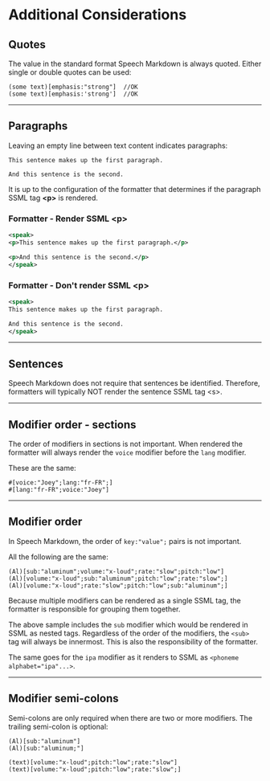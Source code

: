 # Additional Considerations

## Quotes
The value in the standard format Speech Markdown is always quoted. Either single or double quotes can be used:

```
(some text)[emphasis:"strong"]  //OK
(some text)[emphasis:'strong']  //OK
```
---
## Paragraphs

Leaving an empty line between text content indicates paragraphs:

```
This sentence makes up the first paragraph.

And this sentence is the second.
```

It is up to the configuration of the formatter that determines if the paragraph SSML tag **&lt;p&gt;** is rendered.

### Formatter - Render SSML &lt;p&gt;
```xml
<speak>
<p>This sentence makes up the first paragraph.</p>

<p>And this sentence is the second.</p>
</speak>
````

### Formatter - Don't render SSML &lt;p&gt;
```xml
<speak>
This sentence makes up the first paragraph.

And this sentence is the second.
</speak>
````
---
## Sentences
Speech Markdown does not require that sentences be identified. Therefore, formatters will typically NOT render the sentence SSML tag &lt;s&gt;.

---
## Modifier order - sections
The order of modifiers in sections is not important. When rendered the formatter will always render the `voice` modifier before the `lang` modifier.

These are the same:

```
#[voice:"Joey";lang:"fr-FR";]
#[lang:"fr-FR";voice:"Joey"]
```

---
## Modifier order
In Speech Markdown, the order of `key:"value";` pairs is not important.

All the following are the same:

```
(Al)[sub:"aluminum";volume:"x-loud";rate:"slow";pitch:"low"]
(Al)[volume:"x-loud";sub:"aluminum";pitch:"low";rate:"slow";]
(Al)[volume:"x-loud";rate:"slow";pitch:"low";sub:"aluminum";]
```
Because multiple modifiers can be rendered as a single SSML tag, the formatter is responsible for grouping them together.

The above sample includes the `sub` modifier which would be rendered in SSML as nested tags. Regardless of the order of the modifiers, the `<sub>` tag will always be innermost. This is also the responsibility of the formatter.

The same goes for the `ipa` modifier as it renders to SSML as `<phoneme alphabet="ipa"...>`.

---
## Modifier semi-colons
Semi-colons are only required when there are two or more modifiers. The trailing semi-colon is optional:

```
(Al)[sub:"aluminum"]
(Al)[sub:"aluminum;"]

(text)[volume:"x-loud";pitch:"low";rate:"slow"]
(text)[volume:"x-loud";pitch:"low";rate:"slow";]
```